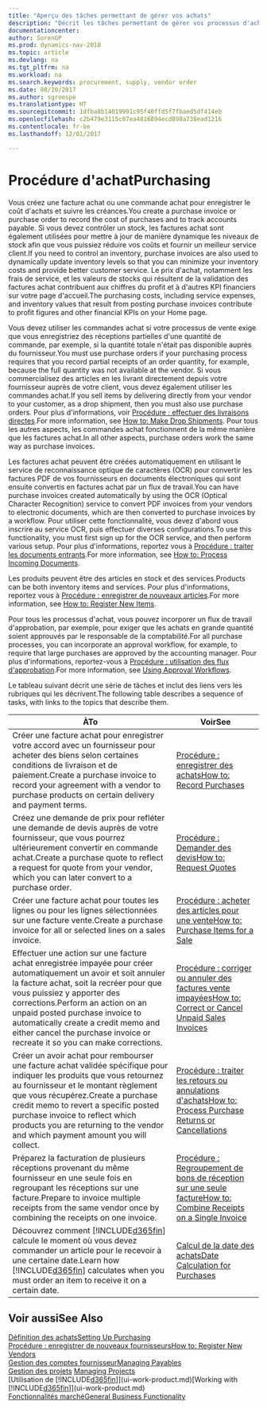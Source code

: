 ```yaml
---
title: "Aperçu des tâches permettant de gérer vos achats"
description: "Décrit les tâches permettant de gérer vos processus d'achat ou d'approvisionnement, y compris le fonctionnement des factures achat et des commandes achat."
documentationcenter: 
author: SorenGP
ms.prod: dynamics-nav-2018
ms.topic: article
ms.devlang: na
ms.tgt_pltfrm: na
ms.workload: na
ms.search.keywords: procurement, supply, vendor order
ms.date: 08/10/2017
ms.author: sgroespe
ms.translationtype: HT
ms.sourcegitcommit: 1dfba8b14019991c95f40ffd5f7fbaed5df414eb
ms.openlocfilehash: c2b479e3115c07ea4816894ecd898a738ead1216
ms.contentlocale: fr-be
ms.lasthandoff: 12/01/2017

---
```

# <a name="purchasing"></a><span data-ttu-id="293fe-103">Procédure d'achat</span><span class="sxs-lookup"><span data-stu-id="293fe-103">Purchasing</span></span>
<span data-ttu-id="293fe-104">Vous créez une facture achat ou une commande achat pour enregistrer le coût d'achats et suivre les créances.</span><span class="sxs-lookup"><span data-stu-id="293fe-104">You create a purchase invoice or purchase order to record the cost of purchases and to track accounts payable.</span></span> <span data-ttu-id="293fe-105">Si vous devez contrôler un stock, les factures achat sont également utilisées pour mettre à jour de manière dynamique les niveaux de stock afin que vous puissiez réduire vos coûts et fournir un meilleur service client.</span><span class="sxs-lookup"><span data-stu-id="293fe-105">If you need to control an inventory, purchase invoices are also used to dynamically update inventory levels so that you can minimize your inventory costs and provide better customer service.</span></span> <span data-ttu-id="293fe-106">Le prix d'achat, notamment les frais de service, et les valeurs de stocks qui résultent de la validation des factures achat contribuent aux chiffres du profit et à d'autres KPI financiers sur votre page d'accueil.</span><span class="sxs-lookup"><span data-stu-id="293fe-106">The purchasing costs, including service expenses, and inventory values that result from posting purchase invoices contribute to profit figures and other financial KPIs on your Home page.</span></span>

<span data-ttu-id="293fe-107">Vous devez utiliser les commandes achat si votre processus de vente exige que vous enregistriez des réceptions partielles d'une quantité de commande, par exemple, si la quantité totale n'était pas disponible auprès du fournisseur.</span><span class="sxs-lookup"><span data-stu-id="293fe-107">You must use purchase orders if your purchasing process requires that you record partial receipts of an order quantity, for example, because the full quantity was not available at the vendor.</span></span> <span data-ttu-id="293fe-108">Si vous commercialisez des articles en les livrant directement depuis votre fournisseur auprès de votre client, vous devez également utiliser les commandes achat.</span><span class="sxs-lookup"><span data-stu-id="293fe-108">If you sell items by delivering directly from your vendor to your customer, as a drop shipment, then you must also use purchase orders.</span></span> <span data-ttu-id="293fe-109">Pour plus d'informations, voir [Procédure : effectuer des livraisons directes](sales-how-drop-shipment.md).</span><span class="sxs-lookup"><span data-stu-id="293fe-109">For more information, see [How to: Make Drop Shipments](sales-how-drop-shipment.md).</span></span> <span data-ttu-id="293fe-110">Pour tous les autres aspects, les commandes achat fonctionnent de la même manière que les factures achat.</span><span class="sxs-lookup"><span data-stu-id="293fe-110">In all other aspects, purchase orders work the same way as purchase invoices.</span></span>

<span data-ttu-id="293fe-111">Les factures achat peuvent être créées automatiquement en utilisant le service de reconnaissance optique de caractères (OCR) pour convertir les factures PDF de vos fournisseurs en documents électroniques qui sont ensuite convertis en factures achat par un flux de travail.</span><span class="sxs-lookup"><span data-stu-id="293fe-111">You can have purchase invoices created automatically by using the OCR (Optical Character Recognition) service to convert PDF invoices from your vendors to electronic documents, which are then converted to purchase invoices by a workflow.</span></span> <span data-ttu-id="293fe-112">Pour utiliser cette fonctionnalité, vous devez d'abord vous inscrire au service OCR, puis effectuer diverses configurations.</span><span class="sxs-lookup"><span data-stu-id="293fe-112">To use this functionality, you must first sign up for the OCR service, and then perform various setup.</span></span> <span data-ttu-id="293fe-113">Pour plus d'informations, reportez vous à [Procédure : traiter les documents entrants](across-process-income-documents.md).</span><span class="sxs-lookup"><span data-stu-id="293fe-113">For more information, see [How to: Process Incoming Documents](across-process-income-documents.md).</span></span>      

<span data-ttu-id="293fe-114">Les produits peuvent être des articles en stock et des services.</span><span class="sxs-lookup"><span data-stu-id="293fe-114">Products can be both inventory items and services.</span></span> <span data-ttu-id="293fe-115">Pour plus d'informations, reportez vous à [Procédure : enregistrer de nouveaux articles](inventory-how-register-new-items.md).</span><span class="sxs-lookup"><span data-stu-id="293fe-115">For more information, see [How to: Register New Items](inventory-how-register-new-items.md).</span></span>

<span data-ttu-id="293fe-116">Pour tous les processus d'achat, vous pouvez incorporer un flux de travail d'approbation, par exemple, pour exiger que les achats en grande quantité soient approuvés par le responsable de la comptabilité.</span><span class="sxs-lookup"><span data-stu-id="293fe-116">For all purchase processes, you can incorporate an approval workflow, for example, to require that large purchases are approved by the accounting manager.</span></span> <span data-ttu-id="293fe-117">Pour plus d'informations, reportez-vous à [Procédure : utilisation des flux d'approbation](across-how-use-approval-workflows.md).</span><span class="sxs-lookup"><span data-stu-id="293fe-117">For more information, see [Using Approval Workflows](across-how-use-approval-workflows.md).</span></span>

<span data-ttu-id="293fe-118">Le tableau suivant décrit une série de tâches et inclut des liens vers les rubriques qui les décrivent.</span><span class="sxs-lookup"><span data-stu-id="293fe-118">The following table describes a sequence of tasks, with links to the topics that describe them.</span></span>

| <span data-ttu-id="293fe-119">À</span><span class="sxs-lookup"><span data-stu-id="293fe-119">To</span></span> | <span data-ttu-id="293fe-120">Voir</span><span class="sxs-lookup"><span data-stu-id="293fe-120">See</span></span> |
| --- | --- |
| <span data-ttu-id="293fe-121">Créer une facture achat pour enregistrer votre accord avec un fournisseur pour acheter des biens selon certaines conditions de livraison et de paiement.</span><span class="sxs-lookup"><span data-stu-id="293fe-121">Create a purchase invoice to record your agreement with a vendor to purchase products on certain delivery and payment terms.</span></span> |[<span data-ttu-id="293fe-122">Procédure : enregistrer des achats</span><span class="sxs-lookup"><span data-stu-id="293fe-122">How to: Record Purchases</span></span>](purchasing-how-record-purchases.md) |
|<span data-ttu-id="293fe-123">Créez une demande de prix pour refléter une demande de devis auprès de votre fournisseur, que vous pourrez ultérieurement convertir en commande achat.</span><span class="sxs-lookup"><span data-stu-id="293fe-123">Create a purchase quote to reflect a request for quote from your vendor, which you can later convert to a purchase order.</span></span>|[<span data-ttu-id="293fe-124">Procédure : Demander des devis</span><span class="sxs-lookup"><span data-stu-id="293fe-124">How to: Request Quotes</span></span>](purchasing-how-request-quotes.md)|
| <span data-ttu-id="293fe-125">Créer une facture achat pour toutes les lignes ou pour les lignes sélectionnées sur une facture vente.</span><span class="sxs-lookup"><span data-stu-id="293fe-125">Create a purchase invoice for all or selected lines on a sales invoice.</span></span> |[<span data-ttu-id="293fe-126">Procédure : acheter des articles pour une vente</span><span class="sxs-lookup"><span data-stu-id="293fe-126">How to: Purchase Items for a Sale</span></span>](purchasing-how-purchase-products-sale.md) |
| <span data-ttu-id="293fe-127">Effectuer une action sur une facture achat enregistrée impayée pour créer automatiquement un avoir et soit annuler la facture achat, soit la recréer pour que vous puissiez y apporter des corrections.</span><span class="sxs-lookup"><span data-stu-id="293fe-127">Perform an action on an unpaid posted purchase invoice to automatically create a credit memo and either cancel the purchase invoice or recreate it so you can make corrections.</span></span> |[<span data-ttu-id="293fe-128">Procédure : corriger ou annuler des factures vente impayées</span><span class="sxs-lookup"><span data-stu-id="293fe-128">How to: Correct or Cancel Unpaid Sales Invoices</span></span>](purchasing-how-correct-cancel-unpaid-purchase-invoices.md) |
| <span data-ttu-id="293fe-129">Créer un avoir achat pour rembourser une facture achat validée spécifique pour indiquer les produits que vous retournez au fournisseur et le montant règlement que vous récupérez.</span><span class="sxs-lookup"><span data-stu-id="293fe-129">Create a purchase credit memo to revert a specific posted purchase invoice to reflect which products you are returning to the vendor and which payment amount you will collect.</span></span> |[<span data-ttu-id="293fe-130">Procédure : traiter les retours ou annulations d'achats</span><span class="sxs-lookup"><span data-stu-id="293fe-130">How to: Process Purchase Returns or Cancellations</span></span>](purchasing-how-register-new-vendors.md) |
|<span data-ttu-id="293fe-131">Préparez la facturation de plusieurs réceptions provenant du même fournisseur en une seule fois en regroupant les réceptions sur une facture.</span><span class="sxs-lookup"><span data-stu-id="293fe-131">Prepare to invoice multiple receipts from the same vendor once by combining the receipts on one invoice.</span></span>|[<span data-ttu-id="293fe-132">Procédure : Regroupement de bons de réception sur une seule facture</span><span class="sxs-lookup"><span data-stu-id="293fe-132">How to: Combine Receipts on a Single Invoice</span></span>](purchasing-how-to-combine-receipts.md)|
| <span data-ttu-id="293fe-133">Découvrez comment [!INCLUDE[d365fin](includes/d365fin_md.md)] calcule le moment où vous devez commander un article pour le recevoir à une certaine date.</span><span class="sxs-lookup"><span data-stu-id="293fe-133">Learn how [!INCLUDE[d365fin](includes/d365fin_md.md)] calculates when you must order an item to receive it on a certain date.</span></span>|[<span data-ttu-id="293fe-134">Calcul de la date des achats</span><span class="sxs-lookup"><span data-stu-id="293fe-134">Date Calculation for Purchases</span></span>](purchasing-date-calculation-for-purchases.md)|

## <a name="see-also"></a><span data-ttu-id="293fe-135">Voir aussi</span><span class="sxs-lookup"><span data-stu-id="293fe-135">See Also</span></span>
[<span data-ttu-id="293fe-136">Définition des achats</span><span class="sxs-lookup"><span data-stu-id="293fe-136">Setting Up Purchasing</span></span>](purchasing-setup-purchasing.md)  
[<span data-ttu-id="293fe-137">Procédure : enregistrer de nouveaux fournisseurs</span><span class="sxs-lookup"><span data-stu-id="293fe-137">How to: Register New Vendors</span></span>](purchasing-how-register-new-vendors.md)  
[<span data-ttu-id="293fe-138">Gestion des comptes fournisseur</span><span class="sxs-lookup"><span data-stu-id="293fe-138">Managing Payables</span></span>](payables-manage-payables.md)  
<span data-ttu-id="293fe-139">[Gestion des projets](projects-manage-projects.md)  </span><span class="sxs-lookup"><span data-stu-id="293fe-139">[Managing Projects](projects-manage-projects.md)  </span></span>  
<span data-ttu-id="293fe-140">[Utilisation de [!INCLUDE[d365fin](includes/d365fin_md.md)]](ui-work-product.md)</span><span class="sxs-lookup"><span data-stu-id="293fe-140">[Working with [!INCLUDE[d365fin](includes/d365fin_md.md)]](ui-work-product.md)</span></span>  
[<span data-ttu-id="293fe-141">Fonctionnalités marché</span><span class="sxs-lookup"><span data-stu-id="293fe-141">General Business Functionality</span></span>](ui-across-business-areas.md)

## 

